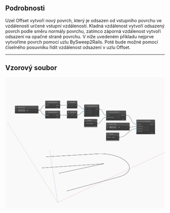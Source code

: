 ## Podrobnosti
Uzel Offset vytvoří nový povrch, který je odsazen od vstupního povrchu ve vzdálenosti určené vstupní vzdáleností. Kladná vzdálenost vytvoří odsazený povrch podle směru normály povrchu, zatímco záporná vzdálenost vytvoří odsazení na opačné straně povrchu. V níže uvedeném příkladu nejprve vytvoříme povrch pomocí uzlu BySweep2Rails. Poté bude možné pomocí číselného posuvníku řídit vzdálenost odsazení v uzlu Offset.
___
## Vzorový soubor

![Offset](./Autodesk.DesignScript.Geometry.PolyCurve.Offset_img.jpg)

